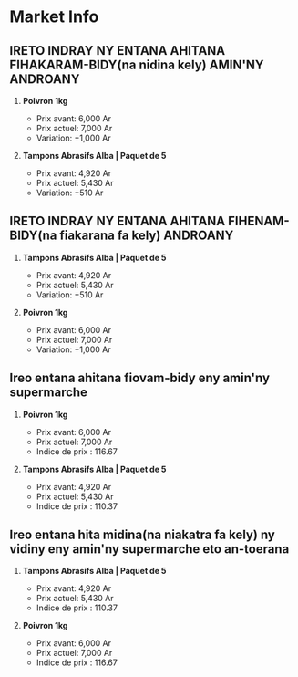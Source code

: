 # Market Info

## IRETO INDRAY NY ENTANA AHITANA FIHAKARAM-BIDY(na nidina kely) AMIN'NY ANDROANY

1. **Poivron 1kg**
   - Prix avant: 6,000 Ar
   - Prix actuel: 7,000 Ar
   - Variation: +1,000 Ar

2. **Tampons Abrasifs Alba | Paquet de 5**
   - Prix avant: 4,920 Ar
   - Prix actuel: 5,430 Ar
   - Variation: +510 Ar

## IRETO INDRAY NY ENTANA AHITANA FIHENAM-BIDY(na fiakarana fa kely) ANDROANY

1. **Tampons Abrasifs Alba | Paquet de 5**
   - Prix avant: 4,920 Ar
   - Prix actuel: 5,430 Ar
   - Variation: +510 Ar

2. **Poivron 1kg**
   - Prix avant: 6,000 Ar
   - Prix actuel: 7,000 Ar
   - Variation: +1,000 Ar

## Ireo entana ahitana fiovam-bidy eny amin'ny supermarche

1. **Poivron 1kg**
   - Prix avant: 6,000 Ar
   - Prix actuel: 7,000 Ar
   - Indice de prix : 116.67

2. **Tampons Abrasifs Alba | Paquet de 5**
   - Prix avant: 4,920 Ar
   - Prix actuel: 5,430 Ar
   - Indice de prix : 110.37

## Ireo entana hita midina(na niakatra fa kely) ny vidiny eny amin'ny supermarche eto an-toerana

1. **Tampons Abrasifs Alba | Paquet de 5**
   - Prix avant: 4,920 Ar
   - Prix actuel: 5,430 Ar
   - Indice de prix : 110.37

2. **Poivron 1kg**
   - Prix avant: 6,000 Ar
   - Prix actuel: 7,000 Ar
   - Indice de prix : 116.67

